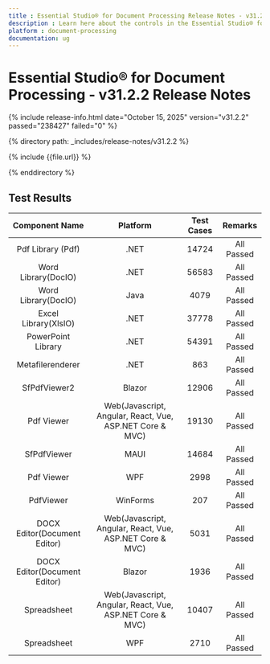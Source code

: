 ```yaml
---
title : Essential Studio® for Document Processing Release Notes - v31.2.22 
description : Learn here about the controls in the Essential Studio® for Document Processing 2025 Volume 3 SP Release - Release Notes - v31.2.22 
platform : document-processing
documentation: ug
---
```


# Essential Studio® for Document Processing - v31.2.2 Release Notes

{% include release-info.html date="October 15, 2025" version="v31.2.2" passed="238427" failed="0" %}

{% directory path: _includes/release-notes/v31.2.2 %}

{% include {{file.url}} %}

{% enddirectory %}  

## Test Results

|        Component Name        |                         Platform                         | Test Cases |   Remarks  |
|:----------------------------:|:--------------------------------------------------------:|:----------:|:----------:|
| Pdf Library (Pdf)            | .NET                                                     | 14724      | All Passed |
| Word Library(DocIO)          | .NET                                                     | 56583      | All Passed |
| Word Library(DocIO)          | Java                                                     | 4079       | All Passed |
| Excel Library(XlsIO)         | .NET                                                     | 37778      | All Passed |
| PowerPoint Library           | .NET                                                     | 54391      | All Passed |
| Metafilerenderer             | .NET                                                     | 863        | All Passed |
| SfPdfViewer2                 | Blazor                                                   | 12906      | All Passed |
| Pdf Viewer                   | Web(Javascript, Angular, React, Vue, ASP.NET Core & MVC) | 19130      | All Passed |
| SfPdfViewer                  | MAUI                                                     | 14684      | All Passed |
| Pdf Viewer                   | WPF                                                      | 2998       | All Passed |
| PdfViewer                    | WinForms                                                 | 207        | All Passed |
| DOCX Editor(Document Editor) | Web(Javascript, Angular, React, Vue, ASP.NET Core & MVC) | 5031       | All Passed |
| DOCX Editor(Document Editor) | Blazor                                                   | 1936       | All Passed |
| Spreadsheet                  | Web(Javascript, Angular, React, Vue, ASP.NET Core & MVC) | 10407      | All Passed |
| Spreadsheet                  | WPF                                                      | 2710       | All Passed |